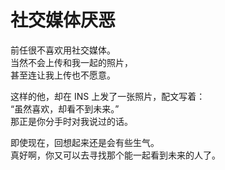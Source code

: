 # 社交媒体厌恶

前任很不喜欢用社交媒体。\
当然不会上传和我一起的照片，\
甚至连让我上传也不愿意。

这样的他，却在 INS 上发了一张照片，配文写着：\
“虽然喜欢，却看不到未来。”\
那正是你分手时对我说过的话。

即使现在，回想起来还是会有些生气。\
真好啊，你又可以去寻找那个能一起看到未来的人了。


















